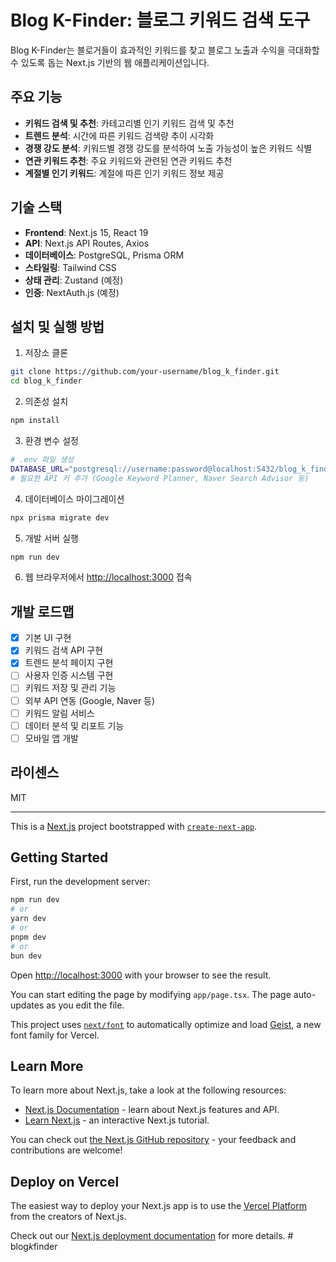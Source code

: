 # Blog K-Finder: 블로그 키워드 검색 도구

Blog K-Finder는 블로거들이 효과적인 키워드를 찾고 블로그 노출과 수익을 극대화할 수 있도록 돕는 Next.js 기반의 웹 애플리케이션입니다.

## 주요 기능

- **키워드 검색 및 추천**: 카테고리별 인기 키워드 검색 및 추천
- **트렌드 분석**: 시간에 따른 키워드 검색량 추이 시각화
- **경쟁 강도 분석**: 키워드별 경쟁 강도를 분석하여 노출 가능성이 높은 키워드 식별
- **연관 키워드 추천**: 주요 키워드와 관련된 연관 키워드 추천
- **계절별 인기 키워드**: 계절에 따른 인기 키워드 정보 제공

## 기술 스택

- **Frontend**: Next.js 15, React 19
- **API**: Next.js API Routes, Axios
- **데이터베이스**: PostgreSQL, Prisma ORM
- **스타일링**: Tailwind CSS
- **상태 관리**: Zustand (예정)
- **인증**: NextAuth.js (예정)

## 설치 및 실행 방법

1. 저장소 클론
```bash
git clone https://github.com/your-username/blog_k_finder.git
cd blog_k_finder
```

2. 의존성 설치
```bash
npm install
```

3. 환경 변수 설정
```bash
# .env 파일 생성
DATABASE_URL="postgresql://username:password@localhost:5432/blog_k_finder"
# 필요한 API 키 추가 (Google Keyword Planner, Naver Search Advisor 등)
```

4. 데이터베이스 마이그레이션
```bash
npx prisma migrate dev
```

5. 개발 서버 실행
```bash
npm run dev
```

6. 웹 브라우저에서 [http://localhost:3000](http://localhost:3000) 접속

## 개발 로드맵

- [x] 기본 UI 구현
- [x] 키워드 검색 API 구현
- [x] 트렌드 분석 페이지 구현
- [ ] 사용자 인증 시스템 구현
- [ ] 키워드 저장 및 관리 기능
- [ ] 외부 API 연동 (Google, Naver 등)
- [ ] 키워드 알림 서비스
- [ ] 데이터 분석 및 리포트 기능
- [ ] 모바일 앱 개발

## 라이센스

MIT

---

This is a [Next.js](https://nextjs.org) project bootstrapped with [`create-next-app`](https://nextjs.org/docs/app/api-reference/cli/create-next-app).

## Getting Started

First, run the development server:

```bash
npm run dev
# or
yarn dev
# or
pnpm dev
# or
bun dev
```

Open [http://localhost:3000](http://localhost:3000) with your browser to see the result.

You can start editing the page by modifying `app/page.tsx`. The page auto-updates as you edit the file.

This project uses [`next/font`](https://nextjs.org/docs/app/building-your-application/optimizing/fonts) to automatically optimize and load [Geist](https://vercel.com/font), a new font family for Vercel.

## Learn More

To learn more about Next.js, take a look at the following resources:

- [Next.js Documentation](https://nextjs.org/docs) - learn about Next.js features and API.
- [Learn Next.js](https://nextjs.org/learn) - an interactive Next.js tutorial.

You can check out [the Next.js GitHub repository](https://github.com/vercel/next.js) - your feedback and contributions are welcome!

## Deploy on Vercel

The easiest way to deploy your Next.js app is to use the [Vercel Platform](https://vercel.com/new?utm_medium=default-template&filter=next.js&utm_source=create-next-app&utm_campaign=create-next-app-readme) from the creators of Next.js.

Check out our [Next.js deployment documentation](https://nextjs.org/docs/app/building-your-application/deploying) for more details.
#   b l o g _ k _ f i n d e r  
 